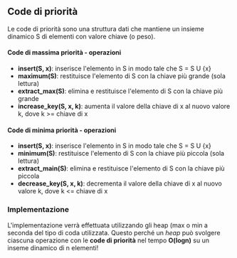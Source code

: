 ## Code di priorità

Le code di priorità sono una struttura dati che mantiene un insieme dinamico S di elementi con valore chiave (o peso).

#### Code di massima priorità - operazioni

- **insert(S, x)**: inserisce l'elemento  in S in modo tale che S = S U {x}
- **maximum(S)**: restituisce l'elemento di S con la chiave più grande (sola lettura)
- **extract_max(S)**: elimina e restituisce l'elemento di S con la chiave più grande
- **increase_key(S, x, k)**: aumenta il valore della chiave di x al nuovo valore k, dove k >= chiave di x

#### Code di minima priorità - operazioni

- **insert(S, x)**: inserisce l'elemento  in S in modo tale che S = S U {x}
- **minimum(S)**: restituisce l'elemento di S con la chiave più piccola (sola lettura)
- **extract_main(S)**: elimina e restituisce l'elemento di S con la chiave più piccola
- **decrease_key(S, x, k)**: decrementa il valore della chiave di x al nuovo valore k, dove k <= chiave di x

### Implementazione

L'implementazione verrà effettuata utilizzando gli heap (max o min a seconda del tipo di coda utilizzata. Questo perché un _heap_ può svolgere ciascuna operazione con le **code di priorità** nel tempo **O(logn)** su un inseme dinamico di n elementi!